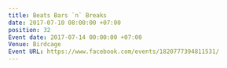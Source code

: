 ```yaml
---
title: Beats Bars `n` Breaks
date: 2017-07-10 08:00:00 +07:00
position: 32
Event date: 2017-07-14 00:00:00 +07:00
Venue: Birdcage
Event URL: https://www.facebook.com/events/1820777394811531/
---
```



